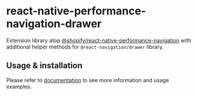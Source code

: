 # react-native-performance-navigation-drawer

Extension library atop [@shopify/react-native-performance-navigation](../react-native-performance-navigation/getting-started) with additional helper methods for `@react-navigation/drawer` library.

## Usage & installation

Please refer to [documentation](https://react-native-performance.docs.shopify.io/guides/react-native-performance-navigation/drawer) to see more information and usage examples.
